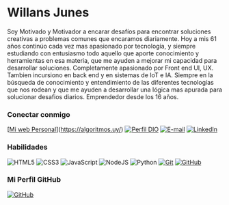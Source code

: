 # Willans Junes

Soy Motivado y Motivador a encarar desafíos para encontrar soluciones creativas a problemas comunes que encaramos diariamente. Hoy a mis 61 años continúo cada vez mas apasionado por tecnología, y siempre estudiando con entusiasmo todo aquello que aporte conocimiento y herramientas en esa materia, que me ayuden a mejorar mi capacidad para desarrollar soluciones. Completamente apasionado por Front end UI, UX. Tambien incursiono en back end y en sistemas de IoT e IA. Siempre en la búsqueda de conocimiento y entendimiento de las diferentes tecnologías que nos rodean y que me ayuden a desarrollar una lógica mas apurada para solucionar desafios diarios. Emprendedor desde los 16 años.

### Conectar conmigo

[[Mi web Personal](https://algoritmos.uy/C-V-responsivo/img/wj-dev2.png)](https://algoritmos.uy/)
[![Perfil DIO](https://img.shields.io/badge/-Meu%20Perfil%20na%20DIO-30A3DC?style=for-the-badge)](https://web.dio.me/users/willans?tab=achievements)
[![E-mail](https://img.shields.io/badge/-Email-000?style=for-the-badge&logo=microsoft-outlook&logoColor=E94D5F)](mailto:willans@algoritmos.uy)
[![LinkedIn](https://img.shields.io/badge/-LinkedIn-000?style=for-the-badge&logo=linkedin&logoColor=30A3DC)](https://www.linkedin.com/in/willans-junes/)


### Habilidades

![HTML5](https://img.shields.io/badge/HTML-000?style=for-the-badge&logo=html5&logoColor=30A3DC)
![CSS3](https://img.shields.io/badge/CSS3-000?style=for-the-badge&logo=css3&logoColor=E94D5F)
![JavaScript](https://img.shields.io/badge/JavaScript-000?style=for-the-badge&logo=javascript&logoColor=30A3DC)
![NodeJS](https://img.shields.io/badge/Node.js-43853D?style=for-the-badge&logo=node.js&logoColor=white)
![Python](https://img.shields.io/badge/Python-3776AB?style=for-the-badge&logo=python&logoColor=white)
[![Git](https://img.shields.io/badge/Git-000?style=for-the-badge&logo=git&logoColor=E94D5F)](https://git-scm.com/doc) 
[![GitHub](https://img.shields.io/badge/GitHub-000?style=for-the-badge&logo=github&logoColor=30A3DC)](https://docs.github.com/)

### Mi Perfil GitHub 

[![GitHub](https://img.shields.io/badge/GitHub-000?style=for-the-badge&logo=github&logoColor=30A3DC)](https://github.com/wjunes)